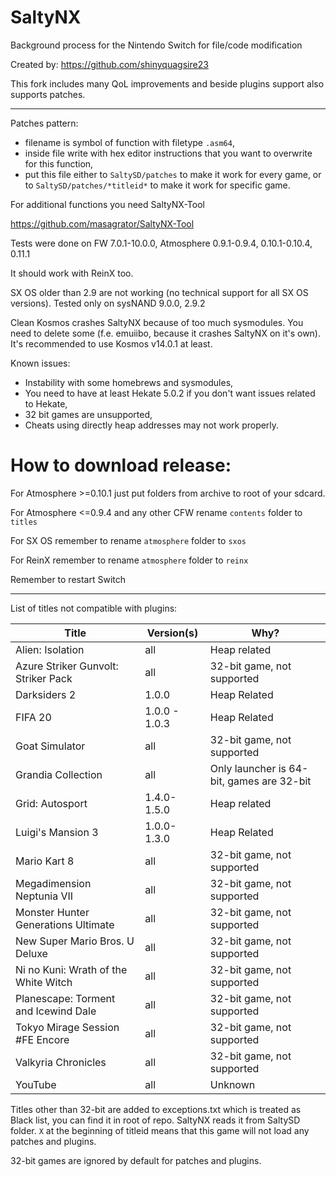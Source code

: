 # SaltyNX
Background process for the Nintendo Switch for file/code modification

Created by: https://github.com/shinyquagsire23

This fork includes many QoL improvements and beside plugins support also supports patches.

---

Patches pattern:
- filename is symbol of function with filetype `.asm64`,
- inside file write with hex editor instructions that you want to overwrite for this function,
- put this file either to `SaltySD/patches` to make it work for every game, or to `SaltySD/patches/*titleid*` to make it work for specific game.

For additional functions you need SaltyNX-Tool

https://github.com/masagrator/SaltyNX-Tool

Tests were done on FW 7.0.1-10.0.0, Atmosphere 0.9.1-0.9.4, 0.10.1-0.10.4, 0.11.1

It should work with ReinX too.

SX OS older than 2.9 are not working (no technical support for all SX OS versions). Tested only on sysNAND 9.0.0, 2.9.2

Clean Kosmos crashes SaltyNX because of too much sysmodules. You need to delete some (f.e. emuiibo, because it crashes SaltyNX on it's own). It's recommended to use Kosmos v14.0.1 at least.

Known issues:
- Instability with some homebrews and sysmodules,
- You need to have at least Hekate 5.0.2 if you don't want issues related to Hekate,
- 32 bit games are unsupported,
- Cheats using directly heap addresses may not work properly.

# How to download release:

For Atmosphere >=0.10.1 just put folders from archive to root of your sdcard.

For Atmosphere <=0.9.4 and any other CFW rename `contents` folder to `titles`

For SX OS remember to rename `atmosphere` folder to `sxos`

For ReinX remember to rename `atmosphere` folder to `reinx`

Remember to restart Switch

---

List of titles not compatible with plugins:

| Title | Version(s) | Why? |
| ------------- | ------------- | ------------- |
| Alien: Isolation | all | Heap related |
| Azure Striker Gunvolt: Striker Pack | all | 32-bit game, not supported |
| Darksiders 2 | 1.0.0 | Heap Related |
| FIFA 20 | 1.0.0 - 1.0.3 | Heap Related |
| Goat Simulator | all | 32-bit game, not supported |
| Grandia Collection | all | Only launcher is 64-bit, games are 32-bit |
| Grid: Autosport | 1.4.0-1.5.0 | Heap related |
| Luigi's Mansion 3 | 1.0.0-1.3.0 | Heap Related |
| Mario Kart 8 | all | 32-bit game, not supported |
| Megadimension Neptunia VII | all | 32-bit game, not supported |
| Monster Hunter Generations Ultimate | all | 32-bit game, not supported |
| New Super Mario Bros. U Deluxe | all | 32-bit game, not supported |
| Ni no Kuni: Wrath of the White Witch | all | 32-bit game, not supported |
| Planescape: Torment and Icewind Dale | all | 32-bit game, not supported |
| Tokyo Mirage Session #FE Encore | all | 32-bit game, not supported |
| Valkyria Chronicles | all | 32-bit game, not supported |
| YouTube | all | Unknown |

Titles other than 32-bit are added to exceptions.txt which is treated as Black list, you can find it in root of repo. SaltyNX reads it from SaltySD folder. `X` at the beginning of titleid means that this game will not load any patches and plugins.

32-bit games are ignored by default for patches and plugins.
